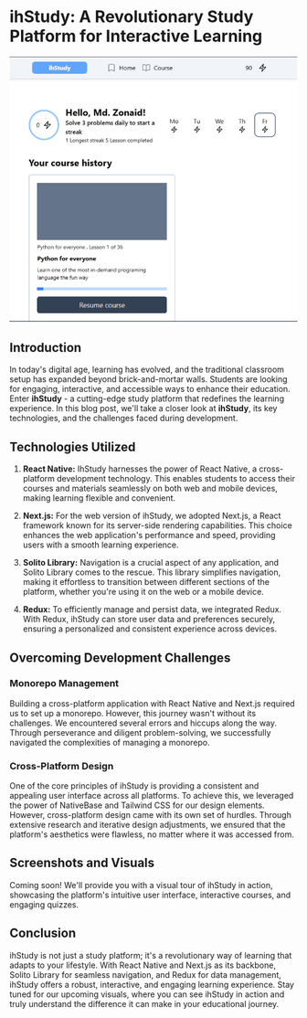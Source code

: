 # ihStudy: A Revolutionary Study Platform for Interactive Learning

![thumbnail](https://raw.githubusercontent.com/xementor/xementor.github.io/main/db/projects/ihstudy/ihstudy-web.png)

## Introduction

In today's digital age, learning has evolved, and the traditional classroom setup has expanded beyond brick-and-mortar walls. Students are looking for engaging, interactive, and accessible ways to enhance their education. Enter **ihStudy** - a cutting-edge study platform that redefines the learning experience. In this blog post, we'll take a closer look at **ihStudy**, its key technologies, and the challenges faced during development.

## Technologies Utilized

1. **React Native:** IhStudy harnesses the power of React Native, a cross-platform development technology. This enables students to access their courses and materials seamlessly on both web and mobile devices, making learning flexible and convenient.

2. **Next.js:** For the web version of ihStudy, we adopted Next.js, a React framework known for its server-side rendering capabilities. This choice enhances the web application's performance and speed, providing users with a smooth learning experience.

3. **Solito Library:** Navigation is a crucial aspect of any application, and Solito Library comes to the rescue. This library simplifies navigation, making it effortless to transition between different sections of the platform, whether you're using it on the web or a mobile device.

4. **Redux:** To efficiently manage and persist data, we integrated Redux. With Redux, ihStudy can store user data and preferences securely, ensuring a personalized and consistent experience across devices.

## Overcoming Development Challenges

### Monorepo Management

Building a cross-platform application with React Native and Next.js required us to set up a monorepo. However, this journey wasn't without its challenges. We encountered several errors and hiccups along the way. Through perseverance and diligent problem-solving, we successfully navigated the complexities of managing a monorepo.

### Cross-Platform Design

One of the core principles of ihStudy is providing a consistent and appealing user interface across all platforms. To achieve this, we leveraged the power of NativeBase and Tailwind CSS for our design elements. However, cross-platform design came with its own set of hurdles. Through extensive research and iterative design adjustments, we ensured that the platform's aesthetics were flawless, no matter where it was accessed from.

## Screenshots and Visuals

Coming soon! We'll provide you with a visual tour of ihStudy in action, showcasing the platform's intuitive user interface, interactive courses, and engaging quizzes.

## Conclusion

ihStudy is not just a study platform; it's a revolutionary way of learning that adapts to your lifestyle. With React Native and Next.js as its backbone, Solito Library for seamless navigation, and Redux for data management, ihStudy offers a robust, interactive, and engaging learning experience. Stay tuned for our upcoming visuals, where you can see ihStudy in action and truly understand the difference it can make in your educational journey.
